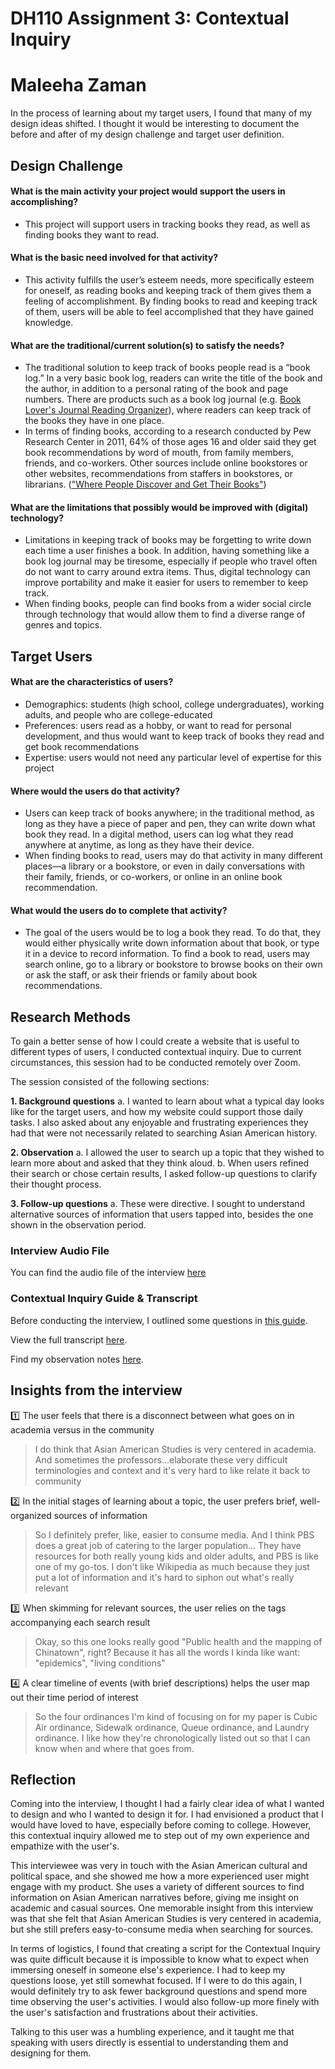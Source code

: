 # DH110 Assignment 3: Contextual Inquiry
# Maleeha Zaman

In the process of learning about my target users, I found that many of my design ideas shifted. I thought it would be interesting to document the before and after of my design challenge and target user definition.

## Design Challenge 

#### What is the main activity your project would support the users in accomplishing?  
* This project will support users in tracking books they read, as well as finding books they want to read. 

#### What is the basic need involved for that activity? 
* This activity fulfills the user’s esteem needs, more specifically esteem for oneself, 
as reading books and keeping track of them gives them a feeling of accomplishment. 
By finding books to read and keeping track of them, users will be able to feel accomplished that they have gained knowledge.

#### What are the traditional/current solution(s) to satisfy the needs?
* The traditional solution to keep track of books people read is a “book log.” 
In a very basic book log, readers can write the title of the book and the author, 
in addition to a personal rating of the book and page numbers. 
There are products such as a book log journal (e.g. [Book Lover's Journal Reading Organizer](https://www.amazon.com/Book-Lovers-Journal-Reading-Organizer/dp/1441304827/ref=sr_1_3?dchild=1&keywords=book+log&qid=1587935107&sr=8-3)), 
where readers can keep track of the books they have in one place. 
* In terms of finding books, according to a research conducted by Pew Research Center in 2011, 
64% of those ages 16 and older said they get book recommendations by word of mouth, from family members, 
friends, and co-workers. Other sources include online bookstores or other websites, 
recommendations from staffers in bookstores, or librarians. (["Where People Discover and Get Their Books"](https://www.pewresearch.org/internet/2012/06/22/part-2-where-people-discover-and-get-their-books/)) 

#### What are the limitations that possibly would be improved with (digital) technology?
* Limitations in keeping track of books may be forgetting to write down each time a user finishes a book. 
In addition, having something like a book log journal may be tiresome, especially if people who travel often 
do not want to carry around extra items. Thus, digital technology can improve portability and make it easier 
for users to remember to keep track. 
* When finding books, people can find books from a wider social circle through technology that would 
allow them to find a diverse range of genres and topics. 


## Target Users

#### What are the characteristics of users?
* Demographics: students (high school, college undergraduates), working adults, and people who are college-educated
* Preferences: users read as a hobby, or want to read for personal development, 
and thus would want to keep track of books they read and get book recommendations
* Expertise: users would not need any particular level of expertise for this project

#### Where would the users do that activity?
* Users can keep track of books anywhere; in the traditional method, as long as they have a piece of 
paper and pen, they can write down what book they read. 
In a digital method, users can log what they read anywhere at anytime, as long as they have their device.
* When finding books to read, users may do that activity in many different places—a library or a bookstore, 
or even in daily conversations with their family, friends, or co-workers, or online in an online book recommendation.  

#### What would the users do to complete that activity?
* The goal of the users would be to log a book they read. To do that, they would either physically write down 
information about that book, or type it in a device to record information. To find a book to read, users may search online, 
go to a library or bookstore to browse books on their own or ask the staff, or ask their friends or family 
about book recommendations.


## Research Methods

To gain a better sense of how I could create a website that is useful to different types of users, I conducted contextual inquiry. Due to current circumstances, this session had to be conducted remotely over Zoom. 

The session consisted of the following sections:

 **1.	Background questions**
    a.  I wanted to learn about what a typical day looks like for the target users, and how my website could support those daily tasks. I also asked about any enjoyable and frustrating experiences they had that were not necessarily related to searching Asian American history.
  
 **2.	Observation**
    a.	I allowed the user to search up a topic that they wished to learn more about and asked that they think aloud.
  b.	When users refined their search or chose certain results, I asked follow-up questions to clarify their thought process.
  
 **3.	Follow-up questions**
    a.	These were directive. I sought to understand alternative sources of information that users tapped into, besides the one shown in the observation period.

### Interview Audio File
You can find the audio file of the interview [here](https://ucla.box.com/s/z930enkts8r8oeehol23fidaz7tymfmp)

### Contextual Inquiry Guide & Transcript
Before conducting the interview, I outlined some questions in [this guide](https://github.com/yinyinwen/DH150-chuyin/blob/master/images/Contextual%20Inquiry%20Script%20for%20DH%20150.pdf).

View the full transcript [here](https://github.com/yinyinwen/DH150-chuyin/blob/master/images/DH%20150%20Contextual%20Inquiry%20Transcript.pdf).

Find my observation notes [here](https://github.com/yinyinwen/DH150-chuyin/blob/master/images/Contextual%20Inquiry%20Field%20Notes.pdf).

## Insights from the interview

:one: The user feels that there is a disconnect between what goes on in academia versus in the community
> I do think that Asian American Studies is very centered in academia. And sometimes the professors...elaborate these very difficult terminologies and context and it's very hard to like relate it back to community

:two: In the initial stages of learning about a topic, the user prefers brief, well-organized sources of information
> So I definitely prefer, like, easier to consume media. And I think PBS does a great job of catering to the larger population... They have resources for both really young kids and older adults, and PBS is like one of my go-tos. I don't like Wikipedia as much because they just put a lot of information and it's hard to siphon out what's really relevant

:three: When skimming for relevant sources, the user relies on the tags accompanying each search result
> Okay, so this one looks really good "Public health and the mapping of Chinatown", right? Because it has all the words I kinda like want: "epidemics", "living conditions" 

:four: A clear timeline of events (with brief descriptions) helps the user map out their time period of interest
> So the four ordinances I'm kind of focusing on for my paper is Cubic Air ordinance, Sidewalk ordinance, Queue ordinance, and Laundry ordinance. I like how they're chronologically listed out so that I can know when and where that goes from.

## Reflection
Coming into the interview, I thought I had a fairly clear idea of what I wanted to design and who I wanted to design it for. I had envisioned a product that I would have loved to have, especially before coming to college. However, this contextual inquiry allowed me to step out of my own experience and empathize with the user's. 

This interviewee was very in touch with the Asian American cultural and political space, and she showed me how a more experienced user might engage with my product. She uses a variety of different sources to find information on Asian American narratives before, giving me insight on academic and casual sources. One memorable insight from this interview was that she felt that Asian American Studies is very centered in academia, but she still prefers easy-to-consume media when searching for sources. 

In terms of logistics, I found that creating a script for the Contextual Inquiry was quite difficult because it is impossible to know what to expect when immersing oneself in someone else's experience. I had to keep my questions loose, yet still somewhat focused. If I were to do this again, I would definitely try to ask fewer background questions and spend more time observing the user's activities. I would also follow-up more finely with the user's satisfaction and frustrations about their activities.

Talking to this user was a humbling experience, and it taught me that speaking with users directly is essential to understanding them and designing for them.
